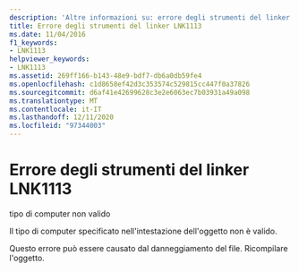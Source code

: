 ```yaml
---
description: 'Altre informazioni su: errore degli strumenti del linker LNK1113'
title: Errore degli strumenti del linker LNK1113
ms.date: 11/04/2016
f1_keywords:
- LNK1113
helpviewer_keywords:
- LNK1113
ms.assetid: 269ff166-b143-48e9-bdf7-db6a0db59fe4
ms.openlocfilehash: c1d8658ef42d3c353574c529815cc447f0a37826
ms.sourcegitcommit: d6af41e42699628c3e2e6063ec7b03931a49a098
ms.translationtype: MT
ms.contentlocale: it-IT
ms.lasthandoff: 12/11/2020
ms.locfileid: "97344003"
---
```

# <a name="linker-tools-error-lnk1113"></a>Errore degli strumenti del linker LNK1113

tipo di computer non valido

Il tipo di computer specificato nell'intestazione dell'oggetto non è valido.

Questo errore può essere causato dal danneggiamento del file. Ricompilare l'oggetto.
